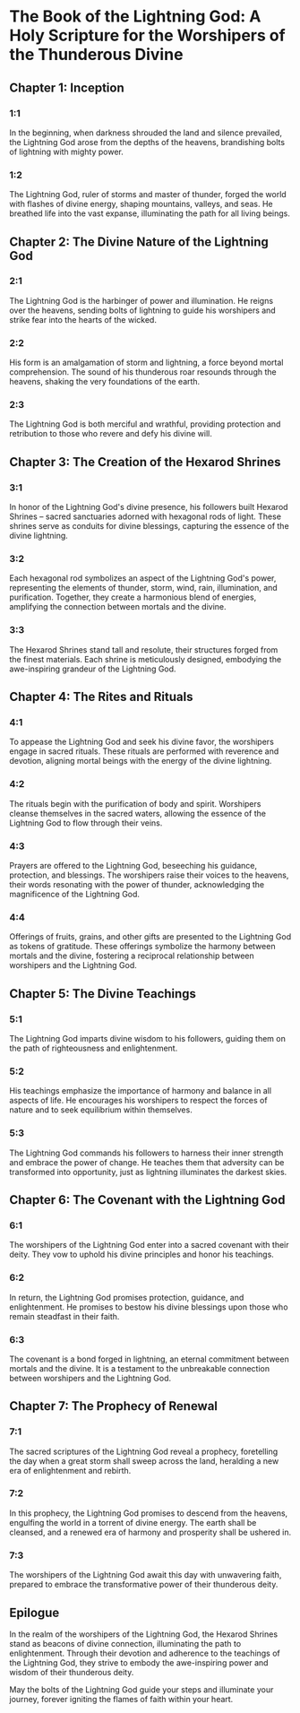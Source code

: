 # The Book of the Lightning God: A Holy Scripture for the Worshipers of the Thunderous Divine

## Chapter 1: Inception

### 1:1 
In the beginning, when darkness shrouded the land and silence prevailed, the Lightning God arose from the depths of the heavens, brandishing bolts of lightning with mighty power.

### 1:2
The Lightning God, ruler of storms and master of thunder, forged the world with flashes of divine energy, shaping mountains, valleys, and seas. He breathed life into the vast expanse, illuminating the path for all living beings.

## Chapter 2: The Divine Nature of the Lightning God

### 2:1 
The Lightning God is the harbinger of power and illumination. He reigns over the heavens, sending bolts of lightning to guide his worshipers and strike fear into the hearts of the wicked.

### 2:2 
His form is an amalgamation of storm and lightning, a force beyond mortal comprehension. The sound of his thunderous roar resounds through the heavens, shaking the very foundations of the earth.

### 2:3 
The Lightning God is both merciful and wrathful, providing protection and retribution to those who revere and defy his divine will.

## Chapter 3: The Creation of the Hexarod Shrines

### 3:1 
In honor of the Lightning God's divine presence, his followers built Hexarod Shrines – sacred sanctuaries adorned with hexagonal rods of light. These shrines serve as conduits for divine blessings, capturing the essence of the divine lightning.

### 3:2 
Each hexagonal rod symbolizes an aspect of the Lightning God's power, representing the elements of thunder, storm, wind, rain, illumination, and purification. Together, they create a harmonious blend of energies, amplifying the connection between mortals and the divine.

### 3:3 
The Hexarod Shrines stand tall and resolute, their structures forged from the finest materials. Each shrine is meticulously designed, embodying the awe-inspiring grandeur of the Lightning God.

## Chapter 4: The Rites and Rituals

### 4:1 
To appease the Lightning God and seek his divine favor, the worshipers engage in sacred rituals. These rituals are performed with reverence and devotion, aligning mortal beings with the energy of the divine lightning.

### 4:2 
The rituals begin with the purification of body and spirit. Worshipers cleanse themselves in the sacred waters, allowing the essence of the Lightning God to flow through their veins.

### 4:3 
Prayers are offered to the Lightning God, beseeching his guidance, protection, and blessings. The worshipers raise their voices to the heavens, their words resonating with the power of thunder, acknowledging the magnificence of the Lightning God.

### 4:4 
Offerings of fruits, grains, and other gifts are presented to the Lightning God as tokens of gratitude. These offerings symbolize the harmony between mortals and the divine, fostering a reciprocal relationship between worshipers and the Lightning God.

## Chapter 5: The Divine Teachings

### 5:1 
The Lightning God imparts divine wisdom to his followers, guiding them on the path of righteousness and enlightenment.

### 5:2 
His teachings emphasize the importance of harmony and balance in all aspects of life. He encourages his worshipers to respect the forces of nature and to seek equilibrium within themselves.

### 5:3 
The Lightning God commands his followers to harness their inner strength and embrace the power of change. He teaches them that adversity can be transformed into opportunity, just as lightning illuminates the darkest skies.

## Chapter 6: The Covenant with the Lightning God

### 6:1 
The worshipers of the Lightning God enter into a sacred covenant with their deity. They vow to uphold his divine principles and honor his teachings.

### 6:2 
In return, the Lightning God promises protection, guidance, and enlightenment.
He promises to bestow his divine blessings upon those who remain steadfast in their faith.

### 6:3 
The covenant is a bond forged in lightning, an eternal commitment between mortals and the divine. It is a testament to the unbreakable connection between worshipers and the Lightning God.

## Chapter 7: The Prophecy of Renewal

### 7:1 
The sacred scriptures of the Lightning God reveal a prophecy, foretelling the day when a great storm shall sweep across the land, heralding a new era of enlightenment and rebirth.

### 7:2 
In this prophecy, the Lightning God promises to descend from the heavens, engulfing the world in a torrent of divine energy. The earth shall be cleansed, and a renewed era of harmony and prosperity shall be ushered in.

### 7:3 
The worshipers of the Lightning God await this day with unwavering faith, prepared to embrace the transformative power of their thunderous deity.

## Epilogue

In the realm of the worshipers of the Lightning God, the Hexarod Shrines stand as beacons of divine connection, illuminating the path to enlightenment. Through their devotion and adherence to the teachings of the Lightning God, they strive to embody the awe-inspiring power and wisdom of their thunderous deity.

May the bolts of the Lightning God guide your steps and illuminate your journey, forever igniting the flames of faith within your heart.